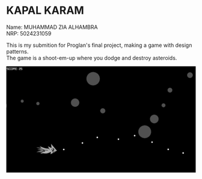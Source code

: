 # KAPAL KARAM

Name: MUHAMMAD ZIA ALHAMBRA\
NRP: 5024231059

This is my submition for Proglan's final project, making a game with design patterns.\
The game is a shoot-em-up where you dodge and destroy asteroids.

![](./src/gamePreview.png)
